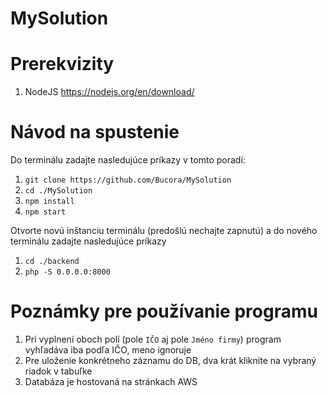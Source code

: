 # MySolution
# Prerekvizity
1. NodeJS https://nodejs.org/en/download/
# Návod na spustenie
Do terminálu zadajte nasledujúce príkazy v tomto poradí:
1. `git clone https://github.com/Bucora/MySolution`
2. `cd ./MySolution`
3. `npm install`
4. `npm start`

Otvorte novú inštanciu terminálu (predošlú nechajte zapnutú) a do nového terminálu zadajte nasledujúce príkazy
1. `cd ./backend`
2. `php -S 0.0.0.0:8000`

# Poznámky pre používanie programu
1. Pri vyplnení oboch polí (pole `IČO` aj pole `Jméno firmy`) program vyhľadáva iba podľa IČO, meno ignoruje
2. Pre uloženie konkrétneho záznamu do DB, dva krát kliknite na vybraný riadok v tabuľke
3. Databáza je hostovaná na stránkach AWS
